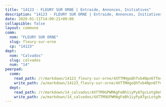 ```yaml
---
title: "14123 - FLEURY SUR ORNE | Entraide, Annonces, Initiatives"
description: "14123 - FLEURY SUR ORNE | Entraide, Annonces, Initiatives"
date: 2020-01-11T14:09:21+09:00
collapsible: false
layout: commune
comm:
  nom: "FLEURY SUR ORNE"
  slug: fleury-sur-orne
  cp: "14123"
dept:
  nom: "Calvados"
  slug: calvados
  num: "14"
peerpad:
  comm:
    read_path: /r/markdown/14123_fleury-sur-orne/4XTTMHgoQhTvb4Npn6Tfm4vnF2TEpZWmKwd7jEQfb5YJ55nAT
    write_path: /w/markdown/14123_fleury-sur-orne/4XTTMHgoQhTvb4Npn6Tfm4vnF2TEpZWmKwd7jEQfb5YJ55nAT-K3TgV3eEXPEC57GiCAA5bQjfrrYVTtCMGuzAPSwphgyqbadkEW6xB6u6tKUru25wQT5RLDY2ubcgRtaB4GBpdYrZm7FokT9B3PpU3hXswhzSJovhXcB7h5vEqAykhPqexbLNRDmZ
  dept:
    read_path: /r/markdown/14_calvados/4XTTM9GPWMAgFeBh1iyPyATgcLotg9e9APJpQBEyY3RZiUwJ6
    write_path: /w/markdown/14_calvados/4XTTM9GPWMAgFeBh1iyPyATgcLotg9e9APJpQBEyY3RZiUwJ6-K3TgUXWJAT2cYJ9ZstQphkkm2za8um5GwwXsivqaDFTgbhMDcHaRXnT3h69szAqCyvWcFfDim5fkwc6CXdUtyvPpirbD1TPAb6xCxpPN6dR3zzDRe29YehQYbhZdjvZYkgztJYvi
---
```


